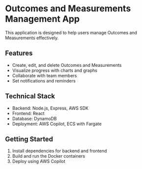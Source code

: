 # Outcomes and Measurements Management App

This application is designed to help users manage Outcomes and Measurements effectively.

## Features

- Create, edit, and delete Outcomes and Measurements
- Visualize progress with charts and graphs
- Collaborate with team members
- Set notifications and reminders

## Technical Stack

- Backend: Node.js, Express, AWS SDK
- Frontend: React
- Database: DynamoDB
- Deployment: AWS Copilot, ECS with Fargate

## Getting Started

1. Install dependencies for backend and frontend
2. Build and run the Docker containers
3. Deploy using AWS Copilot
